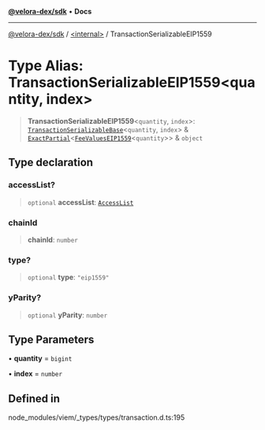 [**@velora-dex/sdk**](../../README.md) • **Docs**

***

[@velora-dex/sdk](../../globals.md) / [\<internal\>](../README.md) / TransactionSerializableEIP1559

# Type Alias: TransactionSerializableEIP1559\<quantity, index\>

> **TransactionSerializableEIP1559**\<`quantity`, `index`\>: [`TransactionSerializableBase`](TransactionSerializableBase.md)\<`quantity`, `index`\> & [`ExactPartial`](ExactPartial.md)\<[`FeeValuesEIP1559`](FeeValuesEIP1559.md)\<`quantity`\>\> & `object`

## Type declaration

### accessList?

> `optional` **accessList**: [`AccessList`](AccessList.md)

### chainId

> **chainId**: `number`

### type?

> `optional` **type**: `"eip1559"`

### yParity?

> `optional` **yParity**: `number`

## Type Parameters

• **quantity** = `bigint`

• **index** = `number`

## Defined in

node\_modules/viem/\_types/types/transaction.d.ts:195

